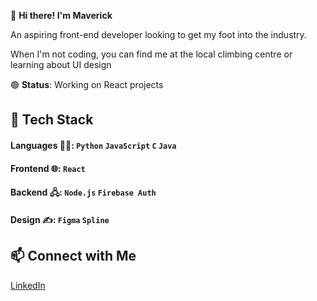 
👋 **Hi there! I'm Maverick**

An aspiring front-end developer looking to get my foot into the industry. 

When I'm not coding, you can find me at the local climbing centre or learning about UI design

🟢 **Status**: Working on React projects

## 🚀 Tech Stack
#### Languages 👨‍💻: `Python` `JavaScript` `C` `Java`
#### Frontend 🌐: `React` 
#### Backend 🖧: `Node.js` `Firebase Auth`
#### Design ✍️: `Figma` `Spline`

## 📫 Connect with Me
[LinkedIn](https://www.linkedin.com/in/maverick-low-686a5b234/)

